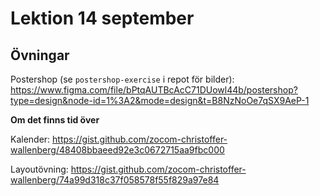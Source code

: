 # Lektion 14 september

## Övningar

Postershop (se `postershop-exercise` i repot för bilder): https://www.figma.com/file/bPtqAUTBcAcC71DUowl44b/postershop?type=design&node-id=1%3A2&mode=design&t=B8NzNoOe7qSX9AeP-1

**Om det finns tid över**

Kalender: https://gist.github.com/zocom-christoffer-wallenberg/48408bbaeed92e3c0672715aa9fbc000

Layoutövning: https://gist.github.com/zocom-christoffer-wallenberg/74a99d318c37f058578f55f829a97e84
